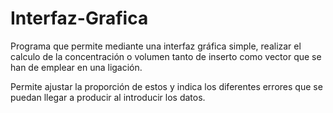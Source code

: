 # Interfaz-Grafica

Programa que permite mediante una interfaz gráfica simple, realizar el calculo de la concentración o volumen tanto de inserto
como vector que se han de emplear en una ligación.

Permite ajustar la proporción de estos y indica los diferentes errores que se puedan llegar a producir al introducir los datos.

